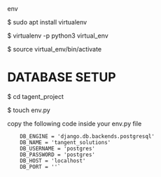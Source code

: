 env

$ sudo apt install virtualenv

$ virtualenv -p python3 virtual_env

$ source virtual_env/bin/activate




# DATABASE SETUP 



$ cd tagent_project

$ touch env.py

copy the following code inside your env.py file

```
    DB_ENGINE = 'django.db.backends.postgresql'
    DB_NAME = 'tangent_solutions'
    DB_USERNAME = 'postgres'
    DB_PASSWORD = 'postgres'
    DB_HOST = 'localhost'
    DB_PORT = ''`
```